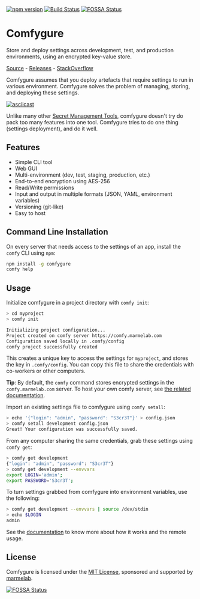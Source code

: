 [![npm version](https://badge.fury.io/js/comfygure.svg)](https://badge.fury.io/js/comfygure) [![Build Status](https://travis-ci.org/marmelab/comfygure.png?branch=master)](https://travis-ci.org/marmelab/comfygure)
[![FOSSA Status](https://app.fossa.io/api/projects/git%2Bgithub.com%2Fmarmelab%2Fcomfygure.svg?type=shield)](https://app.fossa.io/projects/git%2Bgithub.com%2Fmarmelab%2Fcomfygure?ref=badge_shield)

# Comfygure

Store and deploy settings across development, test, and production environments, using an encrypted key-value store.

[Source](https://github.com/marmelab/comfygure) - [Releases](https://github.com/marmelab/comfygure/releases) - [StackOverflow](https://stackoverflow.com/questions/tagged/comfy/)

Comfygure assumes that you deploy artefacts that require settings to run in various environment. Comfygure solves the problem of managing, storing, and deploying these settings.

[![asciicast](https://asciinema.org/a/137703.png)](https://asciinema.org/a/137703)

Unlike many other [Secret Management Tools](https://gist.github.com/maxvt/bb49a6c7243163b8120625fc8ae3f3cd), comfygure doesn't try do pack too many features into one tool. Comfygure tries to do one thing (settings deployment), and do it well.

## Features

* Simple CLI tool
* Web GUI
* Multi-environment (dev, test, staging, production, etc.)
* End-to-end encryption using AES-256
* Read/Write permissions
* Input and output in multiple formats (JSON, YAML, environment variables)
* Versioning (git-like)
* Easy to host

## Command Line Installation

On every server that needs access to the settings of an app, install the `comfy` CLI using `npm`:

```bash
npm install -g comfygure
comfy help
```

## Usage

Initialize comfygure in a project directory with `comfy init`:

```bash
> cd myproject
> comfy init

Initializing project configuration...
Project created on comfy server https://comfy.marmelab.com
Configuration saved locally in .comfy/config
comfy project successfully created
```

This creates a unique key to access the settings for `myproject`, and stores the key in `.comfy/config`. You can copy this file to share the credentials with co-workers or other computers.

**Tip**: By default, the `comfy` command stores encrypted settings in the `comfy.marmelab.com` server. To host your own comfy server, see [the related documentation](https://marmelab.com/comfygure/AdvancedUsage.html#host-your-own-comfy-server).

Import an existing settings file to comfygure using `comfy setall`:

```bash
> echo '{"login": "admin", "password": "S3cr3T"}' > config.json
> comfy setall development config.json
Great! Your configuration was successfully saved.
```

From any computer sharing the same credentials, grab these settings using `comfy get`:

```bash
> comfy get development
{"login": "admin", "password": "S3cr3T"}
> comfy get development --envvars
export LOGIN='admin';
export PASSWORD='S3cr3T';
```

To turn settings grabbed from comfygure into environment variables, use the following:

```bash
> comfy get development --envvars | source /dev/stdin
> echo $LOGIN
admin
```

See the [documentation](https://marmelab.com/comfygure/) to know more about how it works and the remote usage.

## License

Comfygure is licensed under the [MIT License](https://github.com/marmelab/comfygure/blob/master/LICENSE), sponsored and supported by [marmelab](http://marmelab.com).


[![FOSSA Status](https://app.fossa.io/api/projects/git%2Bgithub.com%2Fmarmelab%2Fcomfygure.svg?type=large)](https://app.fossa.io/projects/git%2Bgithub.com%2Fmarmelab%2Fcomfygure?ref=badge_large)
